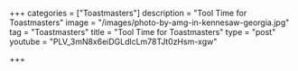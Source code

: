 +++
categories = ["Toastmasters"]
description = "Tool Time for Toastmasters"
image = "/images/photo-by-amg-in-kennesaw-georgia.jpg"
tag = "Toastmasters"
title = "Tool Time for Toastmasters"
type = "post"
youtube = "PLV_3mN8x6eiDGLdlcLm78TJt0zHsm-xgw"

+++
